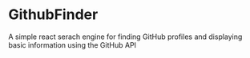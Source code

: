 # GithubFinder
 A simple react serach engine for finding GitHub profiles and displaying basic information using the GitHub API
